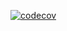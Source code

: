 [![codecov](https://codecov.io/gh/Dqnilq/dotNETJSMakarov/branch/HomeWork/graph/badge.svg)](https://codecov.io/gh/Dqnilq/dotNETJSMakarov)
